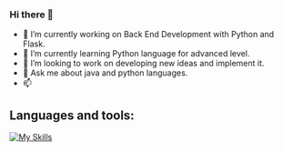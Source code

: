 ### Hi there 👋


- 🔭 I’m currently working on Back End Development with Python and Flask.
- 🌱 I’m currently learning Python language for advanced level.
- 👯 I’m looking to work on developing new ideas and implement it.
- 💬 Ask me about java and python languages.
- 📫


## Languages and tools:
 
[![My Skills](https://skillicons.dev/icons?i=django,flask,java,py,mysql,spring)](https://skillicons.dev)
        





            

     
            



